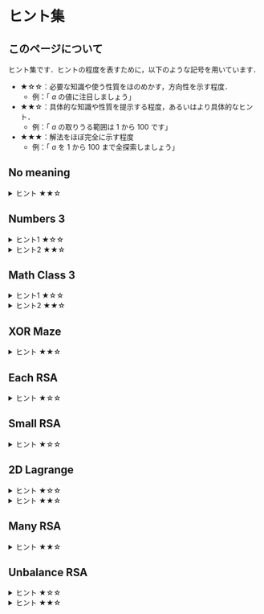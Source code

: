 # ヒント集
## このページについて
ヒント集です．ヒントの程度を表すために，以下のような記号を用いています．
- ★☆☆：必要な知識や使う性質をほのめかす，方向性を示す程度．
    - 例：「 $a$ の値に注目しましょう」
- ★★☆：具体的な知識や性質を提示する程度，あるいはより具体的なヒント．
    - 例：「 $a$ の取りうる範囲は $1$ から $100$ です」
- ★★★：解法をほぼ完全に示す程度
    - 例：「 $a$ を $1$ から $100$ まで全探索しましょう」

## No meaning

<details>
<summary>ヒント ★★☆</summary>
これは換え字暗号(substitution cipher)です．
</details>

## Numbers 3

<details>
<summary>ヒント1 ★☆☆</summary>
一見すると16進数ですが，違います．
</details>

<details>
<summary>ヒント2 ★★☆</summary>
この数字を眺めていると，16進数ではないと予想できる決定的な特徴があります．その特徴がわかればこの数が何を表しているかがわかるでしょう．
</details>


## Math Class 3

<details>
<summary>ヒント1 ★☆☆</summary>
下10桁は，ある数を$10^{10}$ で割った余りと等しいです．
</details>

<details>
<summary>ヒント2 ★★☆</summary>
累乗を高速に計算するアルゴリズムが存在します．
</details>

## XOR Maze
<details>
<summary>ヒント ★★☆</summary>
XORの性質を以下に示します．

$$
\begin{align*}
A \oplus A &= 0 \\
A \oplus 0 &= A \\
A \oplus B &= B \oplus A \\
(A \oplus B) \oplus C &= A \oplus (B \oplus C) \\
\end{align*}
$$
これらの性質から次のようなことも言えます．
$$
\begin{align*}
A \oplus B = C \Leftrightarrow A \oplus C = B \Leftrightarrow B \oplus C = A
\end{align*}
$$

</details>

## Each RSA

<details>
<summary>ヒント ★☆☆</summary>
$m$ が小さい値しか取らないことに注目しましょう．
</details>

## Small RSA

<details>
<summary>ヒント ★☆☆</summary>
$e$ が小さいとどのような不都合が生じるでしょうか．
</details>


## 2D Lagrange

<details>
<summary>ヒント ★☆☆</summary>
$a,b,c$ を全探索すると時間がかかります．どうにかして計算量を減らす方法はないでしょうか．
</details>


<details>
<summary>ヒント ★★☆</summary>
$a,b,c$ のうち，2つの値が決まれば残りの1つの値も決まります．
</details>

## Many RSA
<details>
<summary>ヒント ★★☆</summary>
$9$ 個の素数が用意されて， $5$ 個分の $N$ ，すなわち $10$ 個の素数が使用されています．つまり，使われる素数でダブりがあります．
</details>


## Unbalance RSA

<details>
<summary>ヒント ★☆☆</summary>
小さい素数も使われているので，素因数分解ができますが，完全に素因数分解することは難しそうです．
</details>

<details>
<summary>ヒント ★★☆</summary>
$N$ を完全に素因数分解する必要はありません．
</details>
